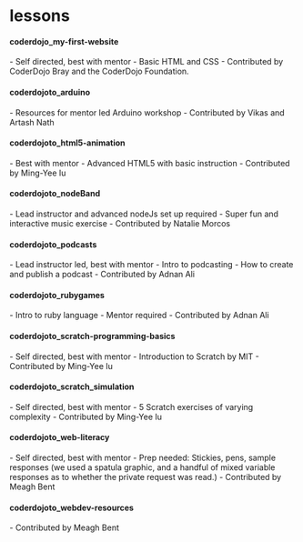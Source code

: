 # lessons

<h4>coderdojo_my-first-website</h4> 
- Self directed, best with mentor
- Basic HTML and CSS
- Contributed by CoderDojo Bray and the CoderDojo Foundation.

<h4>coderdojoto_arduino</h4> 
- Resources for mentor led Arduino workshop
- Contributed by Vikas and Artash Nath

<h4>coderdojoto_html5-animation</h4>
- Best with mentor
- Advanced HTML5 with basic instruction
- Contributed by Ming-Yee Iu

<h4>coderdojoto_nodeBand</h4> 
- Lead instructor and advanced nodeJs set up required
- Super fun and interactive music exercise
- Contributed by Natalie Morcos

<h4>coderdojoto_podcasts</h4>
- Lead instructor led, best with mentor
- Intro to podcasting
- How to create and publish a podcast
- Contributed by Adnan Ali

<h4>coderdojoto_rubygames</h4>
- Intro to ruby language
- Mentor required
- Contributed by Adnan Ali

<h4>coderdojoto_scratch-programming-basics</h4>
- Self directed, best with mentor
- Introduction to Scratch by MIT
- Contributed by Ming-Yee Iu

<h4>coderdojoto_scratch_simulation</h4>
- Self directed, best with mentor
- 5 Scratch exercises of varying complexity
- Contributed by Ming-Yee Iu

<h4>coderdojoto_web-literacy</h4>
- Self directed, best with mentor
- Prep needed: Stickies, pens, sample responses (we used a spatula graphic, and a handful of mixed variable responses as to whether the private request was read.)
- Contributed by Meagh Bent

<h4>coderdojoto_webdev-resources</h4>	
- Contributed by Meagh Bent
